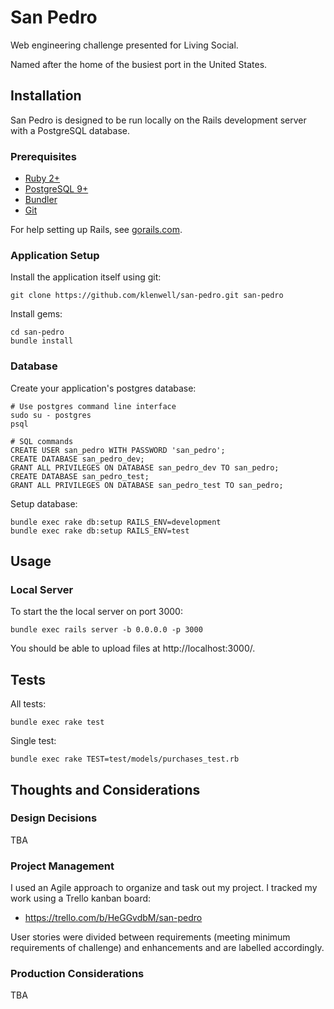 # San Pedro

Web engineering challenge presented for Living Social.

Named after the home of the busiest port in the United States.

## Installation

San Pedro is designed to be run locally on the Rails development server with
a PostgreSQL database.

### Prerequisites

- [Ruby 2+](https://www.ruby-lang.org/en/downloads/)
- [PostgreSQL 9+](http://www.postgresql.org/)
- [Bundler](http://bundler.io/)
- [Git](http://git-scm.com/)

For help setting up Rails, see [gorails.com](https://gorails.com/setup/).

### Application Setup

Install the application itself using git:

    git clone https://github.com/klenwell/san-pedro.git san-pedro

Install gems:

    cd san-pedro
    bundle install

### Database

Create your application's postgres database:

    # Use postgres command line interface
    sudo su - postgres
    psql

    # SQL commands
    CREATE USER san_pedro WITH PASSWORD 'san_pedro';
    CREATE DATABASE san_pedro_dev;
    GRANT ALL PRIVILEGES ON DATABASE san_pedro_dev TO san_pedro;
    CREATE DATABASE san_pedro_test;
    GRANT ALL PRIVILEGES ON DATABASE san_pedro_test TO san_pedro;

Setup database:

    bundle exec rake db:setup RAILS_ENV=development
    bundle exec rake db:setup RAILS_ENV=test


## Usage

### Local Server

To start the the local server on port 3000:

    bundle exec rails server -b 0.0.0.0 -p 3000

You should be able to upload files at http://localhost:3000/.


## Tests
All tests:

    bundle exec rake test

Single test:

    bundle exec rake TEST=test/models/purchases_test.rb


## Thoughts and Considerations

### Design Decisions

TBA

### Project Management

I used an Agile approach to organize and task out my project. I tracked my work
using a Trello kanban board:

- https://trello.com/b/HeGGvdbM/san-pedro

User stories were divided between requirements (meeting minimum requirements of challenge)
and enhancements and are labelled accordingly.

### Production Considerations

TBA
